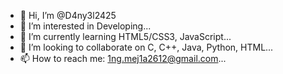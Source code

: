 - 👋 Hi, I’m @D4ny3l2425
- 👀 I’m interested in Developing...
- 🌱 I’m currently learning HTML5/CSS3, JavaScript...
- 💞️ I’m looking to collaborate on C, C++, Java, Python, HTML...
- 📫 How to reach me: 1ng.mej1a2612@gmail.com...
